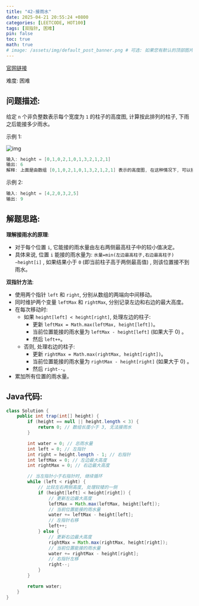 ```yaml
---
title: "42-接雨水"
date: 2025-04-21 20:55:24 +0800
categories: [LEETCODE, HOT100]
tags: [双指针, 困难]
pin: false
toc: true
math: true
# image: /assets/img/default_post_banner.png # 可选: 如果您有默认的顶部图片, 取消注释并修改路径
---
```


[官网链接](https://leetcode.cn/problems/trapping-rain-water/)

难度: 困难

## 问题描述: 

给定 `n` 个非负整数表示每个宽度为 `1` 的柱子的高度图, 计算按此排列的柱子, 下雨之后能接多少雨水。

示例 1: 

![img](../assets/img/posts/p42_0.png)

```java
输入: height = [0,1,0,2,1,0,1,3,2,1,2,1]
输出: 6
解释: 上面是由数组 [0,1,0,2,1,0,1,3,2,1,2,1] 表示的高度图, 在这种情况下, 可以接 6 个单位的雨水 (蓝色部分表示雨水) 
```

示例 2: 

```java
输入: height = [4,2,0,3,2,5]
输出: 9
```

## 解题思路: 

**理解接雨水的原理**: 

- 对于每个位置 `i`, 它能接的雨水量由左右两侧最高柱子中的较小值决定。
- 具体来说, 位置 `i` 能接的雨水量为:  `水量=min⁡(左边最高柱子,右边最高柱子)−height[i]` , 如果结果小于 `0` (即当前柱子高于两侧最高值) , 则该位置接不到雨水。

**双指针方法**: 

- 使用两个指针 `left` 和 `right`, 分别从数组的两端向中间移动。
- 同时维护两个变量 `leftMax` 和 `rightMax`, 分别记录左边和右边的最大高度。
- 在每次移动时: 
  - 如果 `height[left] < height[right]`, 处理左边的柱子: 
    - 更新 `leftMax = Math.max(leftMax, height[left])`。
    - 当前位置能接的雨水量为 `leftMax - height[left]` (如果大于 0) 。
    - 然后 `left++`。
  - 否则, 处理右边的柱子: 
    - 更新 `rightMax = Math.max(rightMax, height[right])`。
    - 当前位置能接的雨水量为 `rightMax - height[right]` (如果大于 0) 。
    - 然后 `right--`。
- 累加所有位置的雨水量。

## Java代码: 

```java
class Solution {
    public int trap(int[] height) {
        if (height == null || height.length < 3) {
            return 0; // 数组长度小于 3, 无法接雨水
        }

        int water = 0; // 总雨水量
        int left = 0; // 左指针
        int right = height.length - 1; // 右指针
        int leftMax = 0; // 左边最大高度
        int rightMax = 0; // 右边最大高度

        // 当左指针小于右指针时, 继续循环
        while (left < right) {
            // 比较左右两侧高度, 处理较矮的一侧
            if (height[left] < height[right]) {
                // 更新左边最大高度
                leftMax = Math.max(leftMax, height[left]);
                // 当前位置能接的雨水量
                water += leftMax - height[left];
                // 左指针右移
                left++;
            } else {
                // 更新右边最大高度
                rightMax = Math.max(rightMax, height[right]);
                // 当前位置能接的雨水量
                water += rightMax - height[right];
                // 右指针左移
                right--;
            }
        }

        return water;
    }
}
```
